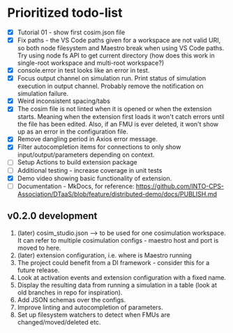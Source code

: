 # Prioritized todo-list

- [x] Tutorial 01 - show first cosim.json file
- [x] Fix paths - the VS Code paths given for a workspace are not valid URI, so both node filesystem and Maestro break when using VS Code paths. Try using node fs API to get current directory (how does this work in single-root workspace and multi-root workspace?)
- [x] console.error in test looks like an error in test.
- [x] Focus output channel on simulation run. Print status of simulation execution in output channel. Probably remove the notification on simulation failure.
- [x] Weird inconsistent spacing/tabs
- [x] The cosim file is not linted when it is opened or when the extension starts. Meaning when the extension first loads it won't catch errors until the file has been edited. Also, if an FMU is ever deleted, it won't show up as an error in the configuration file.
- [x] Remove dangling period in Axios error message.
- [x] Filter autocompletion items for connections to only show input/output/parameters depending on context.
- [ ] Setup Actions to build extension package
- [ ] Additional testing - increase coverage in unit tests
- [x] Demo video showing basic functionality of extension.
- [ ] Documentation - MkDocs, for reference: <https://github.com/INTO-CPS-Association/DTaaS/blob/feature/distributed-demo/docs/PUBLISH.md>

## v0.2.0 development

1. (later) cosim_studio.json --> to  be used for one cosimulation workspace. It can refer to multiple cosimulation configs - maestro host and port is moved to here.
2. (later) extension configuration, i.e. where is Maestro running
3. The project could benefit from a DI framework - consider this for a future release.
4. Look at activation events and extension configuration with a fixed name.
5. Display the resulting data from running a simulation in a table (look at old branches in repo for inspiration).
6. Add JSON schemas over the configs.
7. Improve linting and autocompletion of parameters.
8. Set up filesystem watchers to detect when FMUs are changed/moved/deleted etc.
